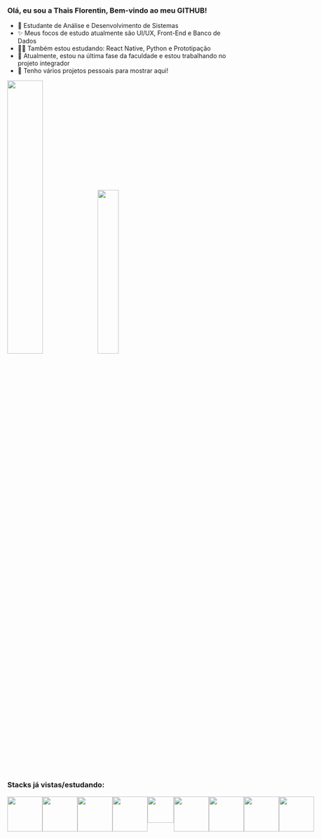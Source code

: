 ### Olá, eu sou a Thais Florentin, Bem-vindo ao meu GITHUB!

<ul>
  <li> 📝 Estudante de Análise e Desenvolvimento de Sistemas</li>
  <li> ✨ Meus focos de estudo atualmente são UI/UX, Front-End e Banco de Dados</li>
  <li> 👩‍💻 Também estou estudando: React Native, Python e Prototipação</li>
  <li> 🎉 Atualmente, estou na última fase da faculdade e estou trabalhando no projeto integrador</li>
  <li> 🤝 Tenho vários projetos pessoais para mostrar aqui!</li>
</ul>

<div>
  <img width="40%" src="https://github-readme-stats.vercel.app/api?username=LennyBla&show_icons=true&theme=material-palenight"/>
  <img width="31%" src="https://github-readme-stats.vercel.app/api/top-langs/?username=LennyBla&layout=compact&langs_count=168&theme=material-palenight"/>
</div>

#

### Stacks já vistas/estudando:
<div style="display: flex; justify-content: space-between;">
  <img height="80em" src="https://cdn.jsdelivr.net/gh/devicons/devicon/icons/java/java-original-wordmark.svg" />     
  <img height="80em" src="https://cdn.jsdelivr.net/gh/devicons/devicon/icons/javascript/javascript-original.svg" />    
  <img height="80em" src="https://cdn.jsdelivr.net/gh/devicons/devicon/icons/html5/html5-original-wordmark.svg" />
  <img height="80em" src="https://cdn.jsdelivr.net/gh/devicons/devicon/icons/mysql/mysql-original.svg" />
  <img height="60em" src="https://cdn.jsdelivr.net/gh/devicons/devicon/icons/c/c-plain.svg" />       
  <img height="80em" src="https://cdn.jsdelivr.net/gh/devicons/devicon/icons/flask/flask-original.svg" />     
  <img height="80em" src="https://cdn.jsdelivr.net/gh/devicons/devicon/icons/python/python-plain.svg" />  
  <img height="80em" src="https://cdn.jsdelivr.net/gh/devicons/devicon/icons/mongodb/mongodb-plain-wordmark.svg" />
  <img height="80em" src="https://cdn.jsdelivr.net/gh/devicons/devicon/icons/react/react-original.svg" />
</div>

#  
